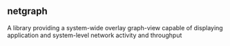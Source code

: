 netgraph
--------

A library providing a system-wide overlay graph-view capable of displaying application and system-level network activity and throughput
